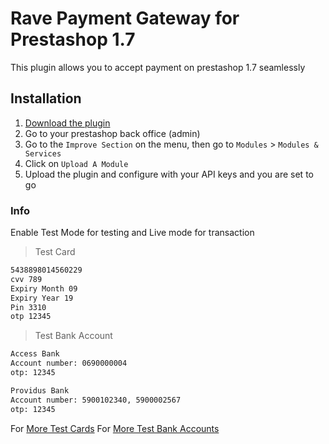 # Rave Payment Gateway for Prestashop 1.7

This plugin allows you to accept payment on prestashop 1.7 seamlessly

## Installation

1. [Download the plugin](rave.zip?raw=true)
2. Go to your prestashop back office (admin)
3. Go to the `Improve Section` on the menu, then go to `Modules` > `Modules & Services`
4. Click on `Upload A Module`
5. Upload the plugin and configure with your API keys and you are set to go

### Info
Enable Test Mode for testing and Live mode for transaction

>Test Card

```bash
5438898014560229
cvv 789
Expiry Month 09
Expiry Year 19
Pin 3310
otp 12345
```

>Test Bank Account

```bash
Access Bank
Account number: 0690000004
otp: 12345
```

```bash
Providus Bank
Account number: 5900102340, 5900002567
otp: 12345
```

For [More Test Cards](https://flutterwavedevelopers.readme.io/docs/test-cards)
For [More Test Bank Accounts](https://flutterwavedevelopers.readme.io/docs/test-bank-accounts)